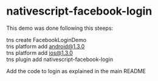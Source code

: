 # nativescript-facebook-login

This demo was done following this steeps:  

tns create FacebookLoginDemo   
tns platform add android@1.3.0   
tns platform add ios@1.3.0   
tns plugin add nativescript-facebook-login   

Add the code to login as explained in the main README
